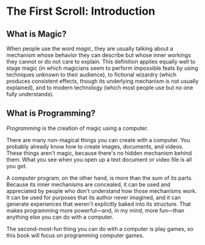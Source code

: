 # The First Scroll: Introduction

## What is Magic?

When people use the word *magic*, they are usually talking about a mechanism whose behavior they can describe but whose inner workings they cannot or do not care to explain. This definition applies equally well to stage magic (in which magicians seem to perform impossible feats by using techniques unknown to their audience), to fictional wizardry (which produces consistent effects, though its underlying mechanism is not usually explained), and to modern technology (which most people use but no one fully understands).

## What is Programming?

_Programming_ is the creation of magic using a computer.

There are many non-magical things you can create with a computer. You probably already know how to create images, documents, and videos. These things aren't magic, because there's no hidden mechanism behind them. What you see when you open up a text document or video file is all you get.

A computer program, on the other hand, is more than the sum of its parts. Because its inner mechanisms are concealed, it can be used and appreciated by people who don't understand how those mechanisms work. It can be used for purposes that its author never imagined, and it can generate experiences that weren't explicitly baked into its structure. That makes programming more powerful—and, in my mind, more fun—than anything else you can do with a computer.

The second-most-fun thing you can do with a computer is play games, so this book will focus on programming computer games.

